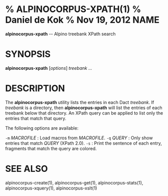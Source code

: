 % ALPINOCORPUS-XPATH(1)
% Daniel de Kok
% Nov 19, 2012
NAME
====

**alpinocorpus-xpath** -- Alpino treebank XPath search

SYNOPSIS
========

**alpinocorpus-xpath** [*options*] *treebank ...*

DESCRIPTION
===========

The **alpinocorpus-xpath** utility lists the entries in each Dact
*treebank*. If *treebank* is a directory, then **alpinocorpus-xpath** will
list the entries of each treebank below that directory. An XPath query can
be applied to list only the entries that match that query.

The following options are available:

`-m` *MACROFILE*
:    Load macros from *MACROFILE*.
`-q` *QUERY*
:    Only show entries that match *QUERY* (XPath 2.0).
`-s`
:    Print the sentence of each entry, fragments that match the query are
     colored.

SEE ALSO
========

alpinocorpus-create(1), alpinocorpus-get(1), alpinocorpus-stats(1),
alpinocorpus-xquery(1), alpinocorpus-xslt(1)
